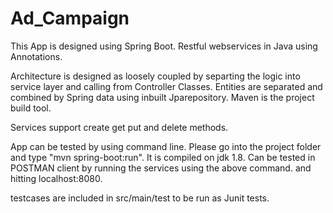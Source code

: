 # Ad_Campaign
This App is designed using Spring Boot. Restful webservices in Java using Annotations.

Architecture is designed as loosely coupled by separting the logic into service layer and calling from Controller Classes. 
Entities are separated and combined by Spring data using inbuilt Jparepository.
Maven is the project build tool.

Services support create get put and delete methods.

App can be tested by using command line. Please go into the project folder and type "mvn spring-boot:run".
It is compiled on jdk 1.8.
 Can be tested in POSTMAN client by running the services using the above command. and hitting localhost:8080.
 
 testcases are included in src/main/test to be run as Junit tests.
